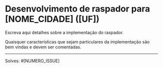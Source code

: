 # Desenvolvimento de raspador para [NOME_CIDADE] ([UF])

Escreva aqui detalhes sobre a implementação do raspador.

Quaisquer características que sejam particulares da implementação 
são bem vindas e devem ser comentadas.

---


Solves: #[NUMERO_ISSUE]
